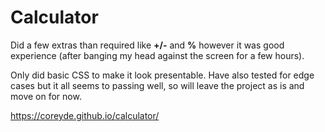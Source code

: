 # Calculator

Did a few extras than required like **+/-** and **%** however it was good experience (after banging my head against the screen for a few hours).

Only did basic CSS to make it look presentable.
Have also tested for edge cases but it all seems to passing well, so will leave the project as is and move on for now.

https://coreyde.github.io/calculator/
